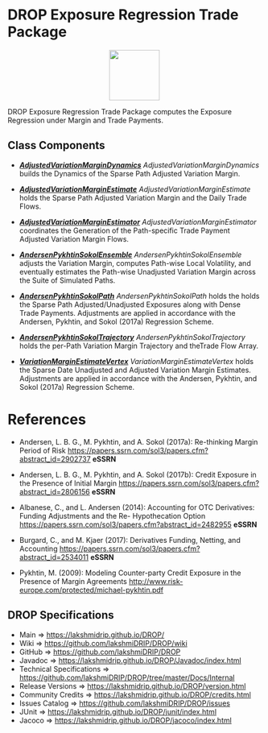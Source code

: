 # DROP Exposure Regression Trade Package

<p align="center"><img src="https://github.com/lakshmiDRIP/DROP/blob/master/DRIP_Logo.gif?raw=true" width="100"></p>

DROP Exposure Regression Trade Package computes the Exposure Regression under Margin and Trade Payments.

## Class Components

 * [***AdjustedVariationMarginDynamics***](https://github.com/lakshmiDRIP/DROP/tree/master/src/main/java/org/drip/exposure/regressiontrade/AdjustedVariationMarginDynamics.java)
 <i>AdjustedVariationMarginDynamics</i> builds the Dynamics of the Sparse Path Adjusted Variation Margin.

 * [***AdjustedVariationMarginEstimate***](https://github.com/lakshmiDRIP/DROP/tree/master/src/main/java/org/drip/exposure/regressiontrade/AdjustedVariationMarginEstimate.java)
 <i>AdjustedVariationMarginEstimate</i> holds the Sparse Path Adjusted Variation Margin and the Daily Trade
 Flows.

 * [***AdjustedVariationMarginEstimator***](https://github.com/lakshmiDRIP/DROP/tree/master/src/main/java/org/drip/exposure/regressiontrade/AdjustedVariationMarginEstimator.java)
 <i>AdjustedVariationMarginEstimator</i> coordinates the Generation of the Path-specific Trade Payment
 Adjusted Variation Margin Flows.

 * [***AndersenPykhtinSokolEnsemble***](https://github.com/lakshmiDRIP/DROP/tree/master/src/main/java/org/drip/exposure/regressiontrade/AndersenPykhtinSokolEnsemble.java)
 <i>AndersenPykhtinSokolEnsemble</i> adjusts the Variation Margin, computes Path-wise Local Volatility, and
 eventually estimates the Path-wise Unadjusted Variation Margin across the Suite of Simulated Paths.

 * [***AndersenPykhtinSokolPath***](https://github.com/lakshmiDRIP/DROP/tree/master/src/main/java/org/drip/exposure/regressiontrade/AndersenPykhtinSokolPath.java)
 <i>AndersenPykhtinSokolPath</i> holds the holds the Sparse Path Adjusted/Unadjusted Exposures along with
 Dense Trade Payments. Adjustments are applied in accordance with the Andersen, Pykhtin, and Sokol (2017a)
 Regression Scheme.

 * [***AndersenPykhtinSokolTrajectory***](https://github.com/lakshmiDRIP/DROP/tree/master/src/main/java/org/drip/exposure/regressiontrade/AndersenPykhtinSokolTrajectory.java)
 <i>AndersenPykhtinSokolTrajectory</i> holds the per-Path Variation Margin Trajectory and theTrade Flow
 Array.

 * [***VariationMarginEstimateVertex***](https://github.com/lakshmiDRIP/DROP/tree/master/src/main/java/org/drip/exposure/regressiontrade/VariationMarginEstimateVertex.java)
 <i>VariationMarginEstimateVertex</i> holds the Sparse Date Unadjusted and Adjusted Variation Margin
 Estimates. Adjustments are applied in accordance with the Andersen, Pykhtin, and Sokol (2017a) Regression
 Scheme.


# References

 * Andersen, L. B. G., M. Pykhtin, and A. Sokol (2017a): Re-thinking Margin Period of Risk
 https://papers.ssrn.com/sol3/papers.cfm?abstract_id=2902737 <b>eSSRN</b>

 * Andersen, L. B. G., M. Pykhtin, and A. Sokol (2017b): Credit Exposure in the Presence of Initial Margin
 https://papers.ssrn.com/sol3/papers.cfm?abstract_id=2806156 <b>eSSRN</b>

 * Albanese, C., and L. Andersen (2014): Accounting for OTC Derivatives: Funding Adjustments and the Re-
 Hypothecation Option https://papers.ssrn.com/sol3/papers.cfm?abstract_id=2482955 <b>eSSRN</b>

 * Burgard, C., and M. Kjaer (2017): Derivatives Funding, Netting, and Accounting
 https://papers.ssrn.com/sol3/papers.cfm?abstract_id=2534011 <b>eSSRN</b>

 * Pykhtin, M. (2009): Modeling Counter-party Credit Exposure in the Presence of Margin Agreements
 http://www.risk-europe.com/protected/michael-pykhtin.pdf


## DROP Specifications

 * Main                     => https://lakshmidrip.github.io/DROP/
 * Wiki                     => https://github.com/lakshmiDRIP/DROP/wiki
 * GitHub                   => https://github.com/lakshmiDRIP/DROP
 * Javadoc                  => https://lakshmidrip.github.io/DROP/Javadoc/index.html
 * Technical Specifications => https://github.com/lakshmiDRIP/DROP/tree/master/Docs/Internal
 * Release Versions         => https://lakshmidrip.github.io/DROP/version.html
 * Community Credits        => https://lakshmidrip.github.io/DROP/credits.html
 * Issues Catalog           => https://github.com/lakshmiDRIP/DROP/issues
 * JUnit                    => https://lakshmidrip.github.io/DROP/junit/index.html
 * Jacoco                   => https://lakshmidrip.github.io/DROP/jacoco/index.html
